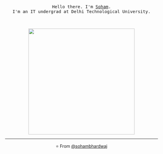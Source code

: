 <p align="center">
  <br>
  <br>
  <br>
  <samp>Hello there. I'm <a href="https://www.linkedin.com/in/soham-bhardwaj/">Soham</a>.<br>I'm an IT undergrad at Delhi Technological University.
  <br>
  <br>
  <br>
  <br>
  <img src="https://media.giphy.com/media/qP2YwW2BpB2K0qMjMk/giphy.gif" width="350" />
</p>

------------
<p align="center">⭐️ From <a href="https://github.com/sohambhardwaj">@sohambhardwaj</a></p>
